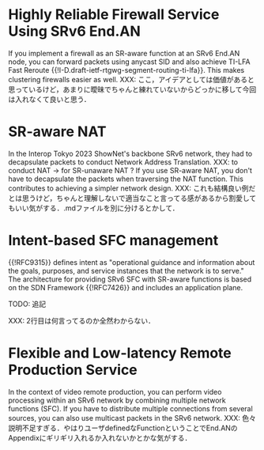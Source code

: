 # Highly Reliable Firewall Service Using SRv6 End.AN
If you implement a firewall as an SR-aware function at an SRv6 End.AN node, you can forward packets using anycast SID and also achieve TI-LFA Fast Reroute {{!I-D.draft-ietf-rtgwg-segment-routing-ti-lfa}}.
This makes clustering firewalls easier as well.
XXX: ここ，アイデアとしては価値があると思っているけど，あまりに曖昧でちゃんと練れていないからどっかに移して今回は入れなくて良いと思う．

# SR-aware NAT
In the Interop Tokyo 2023 ShowNet's backbone SRv6 network, they had to decapsulate packets to conduct Network Address Translation.
XXX: to conduct NAT -> for SR-unaware NAT ?
If you use SR-aware NAT, you don't have to decapsulate the packets when traversing the NAT function.
This contributes to achieving a simpler network design.
XXX: これも結構良い例だとは思うけど，ちゃんと理解しないで適当なこと言ってる感があるから割愛してもいい気がする．.mdファイルを別に分けるとかして．

# Intent-based SFC management
{{!RFC9315}} defines intent as "operational guidance and information about the goals, purposes, and service instances that the network is to serve."
The architecture for providing SRv6 SFC with SR-aware functions is based on the SDN Framework {{!RFC7426}} and includes an application plane.

TODO: 追記

XXX: 2行目は何言ってるのか全然わからない．

# Flexible and Low-latency Remote Production Service
In the context of video remote production, you can perform video processing within an SRv6 network by combining multiple network functions (SFC).
If you have to distribute multiple connections from several sources, you can also use multicast packets in the SRv6 network.
XXX: 色々説明不足すぎる．やはりユーザdefinedなFunctionということでEnd.ANのAppendixにギリギリ入れるか入れないかとかな気がする．

